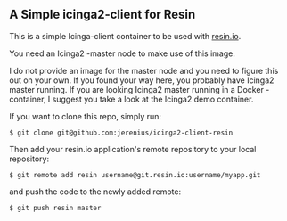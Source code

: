 ## A Simple icinga2-client for Resin

This is a simple Icinga-client container to be used with [resin.io][resin-link].

You need an Icinga2 -master node to make use of this image.

I do not provide an image for the master node and you need to figure this out
on your own. If you found your way here, you probably have Icinga2 master running.
If you are looking Icinga2 master running in a Docker -container, I suggest you
take a look at the Icinga2 demo container. 








If you want to clone this repo, simply run:
```
$ git clone git@github.com:jerenius/icinga2-client-resin
```
Then add your resin.io application's remote repository to your local repository:
```
$ git remote add resin username@git.resin.io:username/myapp.git
```
and push the code to the newly added remote:
```
$ git push resin master
```

[resin-link]:https://resin.io/
[signup-page]:https://dashboard.resin.io/signup
[gettingStarted-link]:http://docs.resin.io/#/pages/installing/gettingStarted.md

